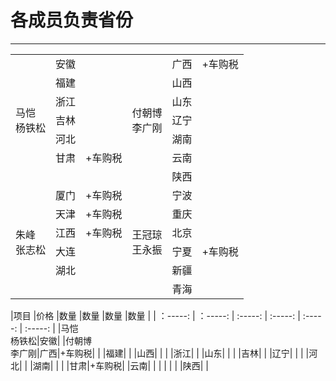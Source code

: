 # 各成员负责省份

------

<table>
	<tr>
		<td rowspan="7">马恺<br/>杨铁松</td>
		<td>安徽</td>
		<td></td>
		<td rowspan="7">付朝博<br/>李广刚</td>
		<td>广西</td>
		<td>+车购税</td>
	</tr>
	<tr>
		<td>福建</td>
		<td></td>
		<td>山西</td>
		<td></td>
	</tr>
	<tr>
		<td>浙江</td>
		<td></td>
		<td>山东</td>
		<td></td>
	</tr>
	<tr>
		<td>吉林</td>
		<td></td>
		<td>辽宁</td>
		<td></td>
	</tr>
	<tr>
		<td>河北</td>
		<td></td>
		<td>湖南</td>
		<td></td>
	</tr>
	<tr>
		<td>甘肃</td>
		<td>+车购税</td>
		<td>云南</td>
		<td></td>
	</tr>
	<tr>
		<td></td>
		<td></td>
		<td>陕西</td>
		<td></td>
	</tr>
	<tr>
		<td rowspan="6">朱峰<br/>张志松</td>
		<td>厦门</td>
		<td>+车购税</td>
		<td rowspan="6">王冠琼<br/>王永振</td>
		<td>宁波</td>
		<td></td>
	</tr>
	<tr>
		<td>天津</td>
		<td>+车购税</td>
		<td>重庆</td>
		<td></td>
	</tr>
	<tr>
		<td>江西</td>
		<td>+车购税</td>
		<td>北京</td>
		<td></td>
	</tr>
	<tr>
		<td>大连</td>
		<td></td>
		<td>宁夏</td>
		<td>+车购税</td>
	</tr>
	<tr>
		<td>湖北</td>
		<td></td>
		<td>新疆</td>
		<td></td>
	</tr>
	<tr>
		<td></td>
		<td></td>
		<td>青海</td>
		<td></td>
	</tr>
</table>




|项目            |价格            |数量           |数量          |数量           |数量          |
| ：-----: | ：-----: | :-----: | :-----: | :-----: | :-----: |
|马恺<br>杨铁松|安徽| |付朝博<br>李广刚|广西|+车购税|
| |福建| | |山西| |
| |浙江| | |山东| |
| |吉林| | |辽宁| |
| |河北| | |湖南| |
| |甘肃|+车购税| |云南| |
| | | | |陕西| |
